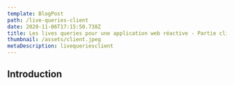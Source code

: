 ```yaml
---
template: BlogPost
path: /live-queries-client
date: 2020-11-06T17:15:50.738Z
title: Les lives queries pour une application web réactive - Partie client
thumbnail: /assets/client.jpeg
metaDescription: livequeriesclient
---
```


## Introduction
